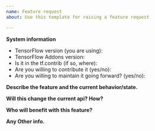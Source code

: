 ```yaml
---
name: Feature request
about: Use this template for raising a feature request

---
```


**System information**
- TensorFlow version (you are using):
- TensorFlow Addons version:
- Is it in the tf.contrib (if so, where):
- Are you willing to contribute it (yes/no):
- Are you willing to maintain it going forward? (yes/no):

**Describe the feature and the current behavior/state.**

**Will this change the current api? How?**

**Who will benefit with this feature?**

**Any Other info.**
